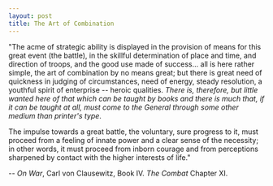 ```yaml
---
layout: post
title: The Art of Combination
---
```


"The acme of strategic ability is displayed in
the provision of means for this great event (the battle),
in the skillful determination of place and time, and direction
of troops, and the good use made of success... all is here
rather simple, the art of combination by no means great;
but there is great need of quickness in judging of circumstances, need of energy,
steady resolution, a youthful spirit of enterprise -- heroic qualities.
_There is, therefore, but little wanted here of that which can be taught
by books and there is much that, if it can be taught at all, must come
to the General through some other medium than printer's type_.

The impulse towards a great battle, the voluntary, sure progress to it, must
proceed from a feeling of innate power and a clear sense of the necessity;
in other words, it must proceed from inborn courage and from perceptions
sharpened by contact with the higher interests of life."

-- _On War_, Carl von Clausewitz, Book IV. _The Combat_ Chapter XI.
